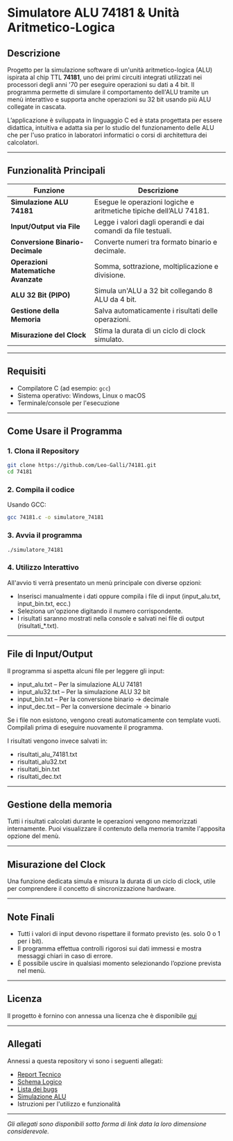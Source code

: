 # Simulatore ALU 74181 & Unità Aritmetico-Logica

## Descrizione
Progetto per la simulazione software di un'unità aritmetico-logica (ALU) ispirata al chip TTL **74181**, uno dei primi circuiti integrati utilizzati nei processori degli anni '70 per eseguire operazioni su dati a 4 bit. Il programma permette di simulare il comportamento dell'ALU tramite un menù interattivo e supporta anche operazioni su 32 bit usando più ALU collegate in cascata.

L’applicazione è sviluppata in linguaggio C ed è stata progettata per essere didattica, intuitiva e adatta sia per lo studio del funzionamento delle ALU che per l'uso pratico in laboratori informatici o corsi di architettura dei calcolatori.

---

## Funzionalità Principali

| Funzione | Descrizione |
|---------|-------------|
| **Simulazione ALU 74181** | Esegue le operazioni logiche e aritmetiche tipiche dell’ALU 74181. |
| **Input/Output via File** | Legge i valori dagli operandi e dai comandi da file testuali. |
| **Conversione Binario-Decimale** | Converte numeri tra formato binario e decimale. |
| **Operazioni Matematiche Avanzate** | Somma, sottrazione, moltiplicazione e divisione. |
| **ALU 32 Bit (PIPO)** | Simula un'ALU a 32 bit collegando 8 ALU da 4 bit. |
| **Gestione della Memoria** | Salva automaticamente i risultati delle operazioni. |
| **Misurazione del Clock** | Stima la durata di un ciclo di clock simulato. |

---

## Requisiti

- Compilatore C (ad esempio: `gcc`)
- Sistema operativo: Windows, Linux o macOS
- Terminale/console per l'esecuzione

---

## Come Usare il Programma

### 1. Clona il Repository
```bash
git clone https://github.com/Leo-Galli/74181.git 
cd 74181
```
### 2. Compila il codice
Usando GCC:
```bash
gcc 74181.c -o simulatore_74181
```
### 3. Avvia il programma
```bash
./simulatore_74181
```
### 4. Utilizzo Interattivo
All'avvio ti verrà presentato un menù principale con diverse opzioni:

- Inserisci manualmente i dati oppure compila i file di input (input_alu.txt, input_bin.txt, ecc.)
- Seleziona un'opzione digitando il numero corrispondente.
- I risultati saranno mostrati nella console e salvati nei file di output (risultati_*.txt).
---
## File di Input/Output
Il programma si aspetta alcuni file per leggere gli input:

- input_alu.txt – Per la simulazione ALU 74181
- input_alu32.txt – Per la simulazione ALU 32 bit
- input_bin.txt – Per la conversione binario → decimale
- input_dec.txt – Per la conversione decimale → binario

Se i file non esistono, vengono creati automaticamente con template vuoti. Compilali prima di eseguire nuovamente il programma.

I risultati vengono invece salvati in:

- risultati_alu_74181.txt
- risultati_alu32.txt
- risultati_bin.txt
- risultati_dec.txt
---
## Gestione della memoria
Tutti i risultati calcolati durante le operazioni vengono memorizzati internamente. Puoi visualizzare il contenuto della memoria tramite l'apposita opzione del menù.

---
## Misurazione del Clock
Una funzione dedicata simula e misura la durata di un ciclo di clock, utile per comprendere il concetto di sincronizzazione hardware.

---
## Note Finali
- Tutti i valori di input devono rispettare il formato previsto (es. solo 0 o 1 per i bit).
- Il programma effettua controlli rigorosi sui dati immessi e mostra messaggi chiari in caso di errore.
- È possibile uscire in qualsiasi momento selezionando l’opzione prevista nel menù.

---
## Licenza
Il progetto è fornino con annessa una licenza che è disponibile [qui](https://github.com/Leo-Galli/74181/blob/main/LICENSE)

---
## Allegati
Annessi a questa repository vi sono i seguenti allegati:
- [Report Tecnico](https://docs.google.com/document/d/1t80KM4RDQKBMuIQoPLAFnJRQeKX5ISx1Id5GahRIR-E/edit?usp=sharing)
- [Schema Logico](https://circuitverse.org/users/311719/projects/alu-74181-final)
- [Lista dei bugs](https://github.com/Leo-Galli/74181/blob/main/bugs.txt)
- [Simulazione ALU](https://wokwi.com/projects/439836726113417217)
- Istruzioni per l'utilizzo e funzionalità
---
_Gli allegati sono disponibili sotto forma di link data la loro dimensione considerevole._
